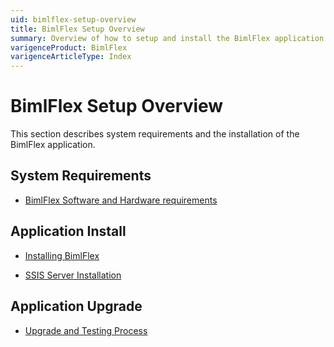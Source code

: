 ```yaml
---
uid: bimlflex-setup-overview
title: BimlFlex Setup Overview
summary: Overview of how to setup and install the BimlFlex application
varigenceProduct: BimlFlex
varigenceArticleType: Index
---
```

# BimlFlex Setup Overview

This section describes system requirements and the installation of the BimlFlex application.

## System Requirements

* [BimlFlex Software and Hardware requirements](xref:bimlflex-software-and-hardware-requirements)

## Application Install

* [Installing BimlFlex](xref:bimlflex-installing-bimlflex)
<!-- TODO/legacy * [BimlFlex Metadata Database Installation](xref:bimlflex-metadata-database-install)-->
<!-- TODO * [BimlFlex Build Server Install](xref:bimlflex-build-server-install)-->
* [SSIS Server Installation](xref:bimlflex-ssis-server-install)

## Application Upgrade

* [Upgrade and Testing Process](xref:bimlflex-upgrade-and-testing)
